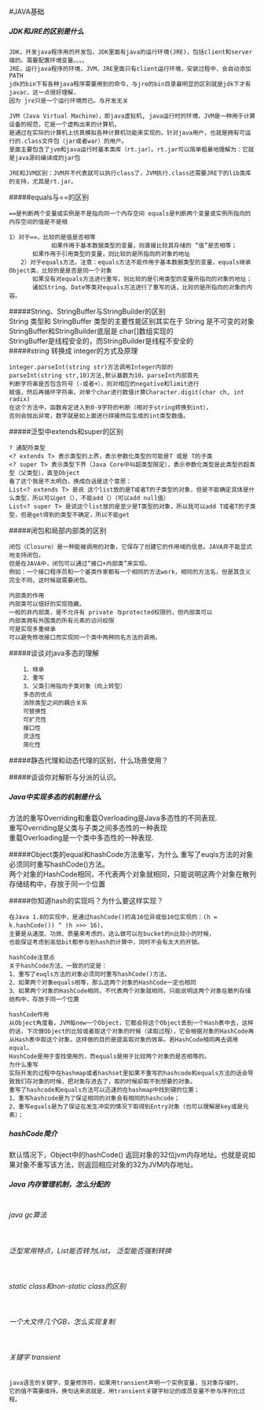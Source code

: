 #JAVA基础
##### JDK和JRE的区别是什么
```
JDK，开发java程序用的开发包，JDK里面有java的运行环境(JRE)，包括client和server端的。需要配置环境变量。。。。
JRE，运行java程序的环境，JVM，JRE里面只有client运行环境，安装过程中，会自动添加PATH
jdk的bin下有各种java程序需要用到的命令，与jre的bin目录最明显的区别就是jdk下才有javac，这一点很好理解，
因为 jre只是一个运行环境而已。与开发无关

JVM（Java Virtual Machine），即java虚拟机, java运行时的环境，JVM是一种用于计算设备的规范，它是一个虚构出来的计算机，
是通过在实际的计算机上仿真模拟各种计算机功能来实现的。针对java用户，也就是拥有可运行的.class文件包（jar或者war）的用户。
里面主要包含了jvm和java运行时基本类库（rt.jar）。rt.jar可以简单粗暴地理解为：它就是java源码编译成的jar包

JRE和JVM区别：JVM并不代表就可以执行class了，JVM执行.class还需要JRE下的lib类库的支持，尤其是rt.jar。

```

#####equals与==的区别  

````
==是判断两个变量或实例是不是指向同一个内存空间 equals是判断两个变量或实例所指向的内存空间的值是不是相

1）对于==，比较的是值是否相等
            如果作用于基本数据类型的变量，则直接比较其存储的 “值”是否相等；
　　　　如果作用于引用类型的变量，则比较的是所指向的对象的地址
　　2）对于equals方法，注意：equals方法不能作用于基本数据类型的变量，equals继承Object类，比较的是是否是同一个对象
　　　　如果没有对equals方法进行重写，则比较的是引用类型的变量所指向的对象的地址；
　　　　诸如String、Date等类对equals方法进行了重写的话，比较的是所指向的对象的内容。
````
#####String、StringBuffer与StringBuilder的区别    
String 类型和 StringBuffer 类型的主要性能区别其实在于 String 是不可变的对象\
StringBuffer和StringBuilder底层是 char[]数组实现的\
StringBuffer是线程安全的，而StringBuilder是线程不安全的\
#####string 转换成 integer的方式及原理
````$xslt
integer.parseInt(string str)方法调用Integer内部的 
parseInt(string str,10)方法,默认基数为10，parseInt内部首先 
判断字符串是否包含符号（-或者+），则对相应的negative和limit进行 
赋值，然后再循环字符串，对单个char进行数值计算Character.digit(char ch, int radix) 
在这个方法中，函数肯定进入到0-9字符的判断（相对于string转换到int）， 
否则会抛出异常，数字就是如上面进行拼接然后生成的int类型数值。
````
#####泛型中extends和super的区别
````$xslt
? 通配符类型
<? extends T> 表示类型的上界，表示参数化类型的可能是T 或是 T的子类
<? super T> 表示类型下界（Java Core中叫超类型限定），表示参数化类型是此类型的超类型（父类型），直至Object
看了这个我是不太明白，换成白话是这个意思：
List<? extends T> 是说 这个list放的是T或者T的子类型的对象，但是不能确定具体是什么类型，所以可以get（），不能add（）（可以add null值）
List<? super T> 是说这个list放的是至少是T类型的对象，所以我可以add T或者T的子类型，但是get得到的类型不确定，所以不能get
````


#####闭包和局部内部类的区别
````$xslt
闭包（Closure）是一种能被调用的对象，它保存了创建它的作用域的信息。JAVA并不能显式地支持闭包，
但是在JAVA中，闭包可以通过“接口+内部类”来实现。
例如：一个接口程序员和一个基类作家都有一个相同的方法work，相同的方法名，但是其含义完全不同，这时候就需要闭包。

内部类的作用
内部类可以很好的实现隐藏。
一般的非内部类，是不允许有 private 与protected权限的，但内部类可以
内部类拥有外围类的所有元素的访问权限
可是实现多重继承
可以避免修改接口而实现同一个类中两种同名方法的调用。

````
#####谈谈对java多态的理解
````多态存在的三个必要条件：
    1、继承
    2、重写
    3、父类引用指向子类对象（向上转型）
    多态的优点
    消除类型之间的耦合关系
    可替换性
    可扩充性
    接口性
    灵活性
    简化性
````

#####静态代理和动态代理的区别，什么场景使用？

#####谈谈你对解析与分派的认识。

#####   Java中实现多态的机制是什么

方法的重写Overriding和重载Overloading是Java多态性的不同表现.\
重写Overriding是父类与子类之间多态性的一种表现\
重载Overloading是一个类中多态性的一种表现.





#####Object类的equal和hashCode方法重写，为什么
重写了euqls方法的对象必须同时重写hashCode()方法。 \
两个对象的HashCode相同，不代表两个对象就相同，只能说明这两个对象在散列存储结构中，存放于同一个位置

#####你知道hash的实现吗？为什么要这样实现？
````$xslt
在Java 1.8的实现中，是通过hashCode()的高16位异或低16位实现的：(h = k.hashCode()) ^ (h >>> 16)，
主要是从速度、功效、质量来考虑的，这么做可以在bucket的n比较小的时候，
也能保证考虑到高低bit都参与到hash的计算中，同时不会有太大的开销。

hashCode注意点 
关于hashCode方法，一致的约定是： 
1、重写了euqls方法的对象必须同时重写hashCode()方法。 
2、如果两个对象equals相等，那么这两个对象的HashCode一定也相同 
3、如果两个对象的HashCode相同，不代表两个对象就相同，只能说明这两个对象在散列存储结构中，存放于同一个位置

hashCode作用 
从Object角度看，JVM每new一个Object，它都会将这个Object丢到一个Hash表中去，这样的话，下次做Object的比较或者取这个对象的时候（读取过程），它会根据对象的HashCode再从Hash表中取这个对象。这样做的目的是提高取对象的效率。若HashCode相同再去调用equal。 
HashCode是用于查找使用的，而equals是用于比较两个对象的是否相等的。
为什么重写 
实际开发的过程中在hashmap或者hashset里如果不重写的hashcode和equals方法的话会导致我们存对象的时候，把对象存进去了，取的时候却取不到想要的对象。 
重写了hashcode和equals方法可以迅速的在hashmap中找到键的位置； 
1、重写hashcode是为了保证相同的对象会有相同的hashcode； 
2、重写equals是为了保证在发生冲突的情况下取得到Entry对象（也可以理解是key或是元素）；
````
##### hashCode简介 
默认情况下，Object中的hashCode() 返回对象的32位jvm内存地址。也就是说如果对象不重写该方法，则返回相应对象的32为JVM内存地址。 

#####  Java 内存管理机制，怎么分配的
```

```
######  java gc算法
```

```
######  泛型常用特点，List能否转为List。 泛型能否强制转换
```

```
######  static class和non-static class的区别
```

```
######  一个大文件几个GB，怎么实现复制
```

```
######  关键字 transient
```
java语言的关键字，变量修饰符，如果用transient声明一个实例变量，当对象存储时，
它的值不需要维持。换句话来说就是，用transient关键字标记的成员变量不参与序列化过程。
```
######  
```

```
######  
```

```
######  
```

```
######  
```

```
######  
```

```
######  
```

```
######  
```

```
######  
```

```

